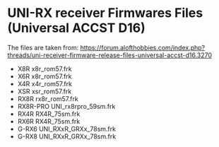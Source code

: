 # UNI-RX receiver Firmwares Files (Universal ACCST D16)

The files are taken from:
https://forum.alofthobbies.com/index.php?threads/uni-receiver-firmware-release-files-universal-accst-d16.3270



* X8R      x8r_rom57.frk
* X6R      x8r_rom57.frk
* X4R      x4r_rom57.frk
* XSR      xsr_rom57.frk
* RX8R     rx8r_rom57.frk
* RX8R-PRO UNI_rx8rpro_59sm.frk
* RX4R     RX4R_75sm.frk
* RX6R     RX4R_75sm.frk
* G-RX6    UNI_RXxR_GRXx_78sm.frk 
* G-RX8    UNI_RXxR_GRXx_78sm.frk 

